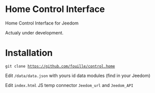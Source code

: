 # Home Control Interface
Home Control Interface for Jeedom

Actualy under development. 

# Installation 
<code>git clone https://github.com/fouille/control.home</code>

Edit <code>/data/data.json</code> with yours id data modules (find in your Jeedom)

Edit <code>index.html</code> JS temp connector <code>Jeedom_url</code> and <code>Jeedom_API</code>
